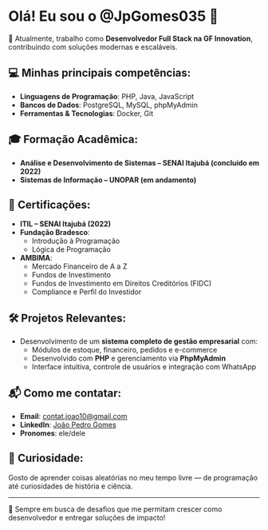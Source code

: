 # Olá! Eu sou o @JpGomes035 👋

🎯 Atualmente, trabalho como **Desenvolvedor Full Stack na GF Innovation**, contribuindo com soluções modernas e escaláveis.

## 💻 Minhas principais competências:

- **Linguagens de Programação**: PHP, Java, JavaScript  
- **Bancos de Dados**: PostgreSQL, MySQL, phpMyAdmin  
- **Ferramentas & Tecnologias**: Docker, Git

## 🎓 Formação Acadêmica:

- **Análise e Desenvolvimento de Sistemas – SENAI Itajubá (concluído em 2022)**
- **Sistemas de Informação – UNOPAR (em andamento)**

## 📜 Certificações:

- **ITIL – SENAI Itajubá (2022)**
- **Fundação Bradesco**:
  - Introdução à Programação
  - Lógica de Programação
- **AMBIMA**:
  - Mercado Financeiro de A a Z
  - Fundos de Investimento
  - Fundos de Investimento em Direitos Creditórios (FIDC)
  - Compliance e Perfil do Investidor

## 🛠 Projetos Relevantes:

- Desenvolvimento de um **sistema completo de gestão empresarial** com:
  - Módulos de estoque, financeiro, pedidos e e-commerce
  - Desenvolvido com **PHP** e gerenciamento via **PhpMyAdmin**
  - Interface intuitiva, controle de usuários e integração com WhatsApp

## 📬 Como me contatar:

- **Email**: contat.joao10@gmail.com  
- **LinkedIn**: [João Pedro Gomes](https://www.linkedin.com/in/joão-pedro-gomes-17880224a)  
- **Pronomes**: ele/dele  

## 🧠 Curiosidade:

Gosto de aprender coisas aleatórias no meu tempo livre — de programação até curiosidades de história e ciência.

---

🔎 Sempre em busca de desafios que me permitam crescer como desenvolvedor e entregar soluções de impacto!
